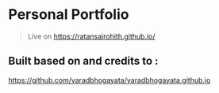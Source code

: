 # Personal Portfolio

> Live on https://ratansairohith.github.io/

## Built based on and credits to :
  https://github.com/varadbhogayata/varadbhogayata.github.io
